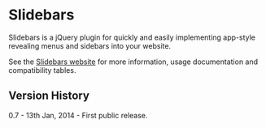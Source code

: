 Slidebars
=========

Slidebars is a jQuery plugin for quickly and easily implementing app-style revealing menus and sidebars into your website.

See the [Slidebars website](http://plugins.adchsm.me/slidebars) for more information, usage documentation and compatibility tables.

Version History
---------------

0.7 - 13th Jan, 2014 - First public release.
